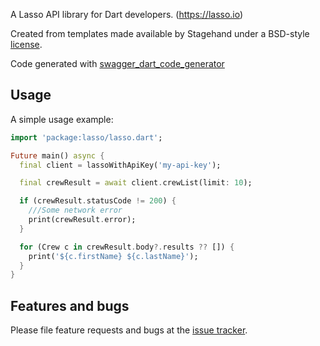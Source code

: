A Lasso API library for Dart developers. (https://lasso.io)

Created from templates made available by Stagehand under a BSD-style
[license](https://github.com/dart-lang/stagehand/blob/master/LICENSE).

Code generated with [swagger_dart_code_generator](https://pub.dev/packages/swagger_dart_code_generator)

## Usage

A simple usage example:

```dart
import 'package:lasso/lasso.dart';

Future main() async {
  final client = lassoWithApiKey('my-api-key');

  final crewResult = await client.crewList(limit: 10);

  if (crewResult.statusCode != 200) {
    ///Some network error
    print(crewResult.error);
  }

  for (Crew c in crewResult.body?.results ?? []) {
    print('${c.firstName} ${c.lastName}');
  }
}

```

## Features and bugs

Please file feature requests and bugs at the [issue tracker][tracker].

[tracker]: https://github.com/point-source/dart_lasso/issues
